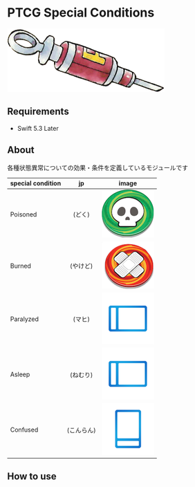 # PTCG Special Conditions

![](special_conditions_icon.png)

## Requirements

- Swift 5.3 Later

## About

各種状態異常についての効果・条件を定義しているモジュールです

| special condition | jp | image |
| :--- | :---: | :---: |
| Poisoned | (どく) | ![](layer_poisoned_marker.png) |
| Burned | (やけど) | ![](layer_burned_marker.png) |
| Paralyzed | (マヒ) | ![](layer_rotation_side.png) |
| Asleep | (ねむり) | ![](layer_rotation_side.png) |
| Confused | (こんらん) | ![](layer_rotation_up_side_down.png) |

## How to use

